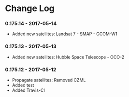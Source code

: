 Change Log
==========
### 0.175.14 - 2017-05-14
* Added new satellites: Landsat 7 - SMAP - GCOM-W1

### 0.175.13 - 2017-05-13
* Added new satellites: Hubble Space Telescope - OCO-2

### 0.175.12 - 2017-05-12
* Propagate satellites: Removed CZML
* Added test
* Added Travis-CI
